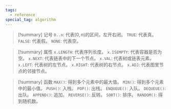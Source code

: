 ```yaml
---
tags:
  - reference
special_tag: algorithm
---
```

> [!summary] 记号
> `0..n`: 代表$[0, n)$的区间，左开右闭。
> `TRUE`: 代表真。
> `FALSE`: 代表假。
> `NONE`: 代表空。

> [!summary] 属性
> `x.LENGTH`: 代表序列长度。
> `x.ISEMPTY`: 代表容器是否为空。
> `x.NEXT`: 代表链表中的下一个节点。
> `x.VAL`: 代表树或链表元素。
> `x.LEFT`: 代表树的左节点。
> `x.RIGHT`: 代表树的右节点。
> `x.ADJ`: 代表图里节点的邻接节点。

> [!summary] 函数
> `MAX()`: 得到多个元素中的最大值。
> `MIN()`: 得到多个元素中的最小值。
> `PUSH()`: 入栈。
> `POP()`: 出栈。
> `ENQUEUE()`: 入队。
> `DEQUEUE()`: 出队。
> `APPEND()`: 追加。
> `REVERSE()`: 反转。
> `SORT()`: 排序。
> `RANDOM()`: 得到随机数。